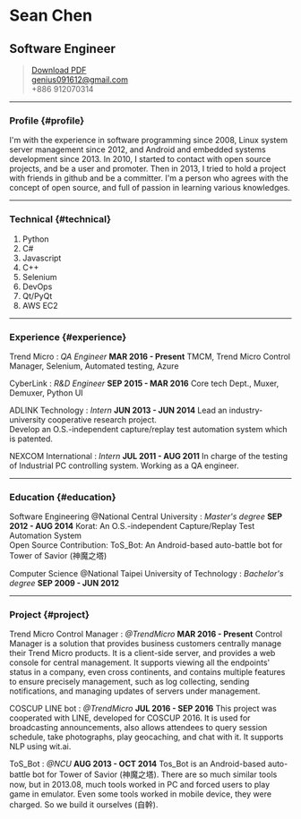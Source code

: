 # Sean Chen
## Software Engineer

> [Download PDF](resume.pdf)  
> [genius091612@gmail.com](genius091612@gmail.com)  
> +886 912070314

------

### Profile {#profile}

I'm with the experience in software programming since 2008, Linux system server management since 2012, and Android and embedded systems development since 2013. In 2010, I started to contact with open source projects, and be a user and promoter. Then in 2013, I tried to hold a project with friends in github and be a committer.
I'm a person who agrees with the concept of open source, and full of passion in learning various knowledges.

-------

### Technical {#technical}

1. Python
1. C#
1. Javascript
1. C++
1. Selenium
1. DevOps
1. Qt/PyQt
1. AWS EC2

------

### Experience {#experience}

Trend Micro
: *QA Engineer*
  __MAR 2016 - Present__
  TMCM, Trend Micro Control Manager, Selenium, Automated testing, Azure 

CyberLink
: *R&D Engineer*
  __SEP 2015 - MAR 2016__
  Core tech Dept., Muxer, Demuxer, Python UI 

ADLINK Technology 
: *Intern*
  __JUN 2013 - JUN 2014__
  Lead an industry-university cooperative research project.  
  Develop an O.S.-independent capture/replay test automation system which is patented. 

NEXCOM International
: *Intern*
  __JUL 2011 - AUG 2011__
  In charge of the testing of Industrial PC controlling system. Working as a QA engineer. 

------

### Education {#education}

Software Engineering @National Central University
: *Master's degree*
  __SEP 2012 - AUG 2014__
  Korat: An O.S.-independent Capture/Replay Test Automation System  
  Open Source Contribution: ToS_Bot: An Android-based auto-battle bot for Tower of Savior (神魔之塔) 

Computer Science @National Taipei University of Technology
: *Bachelor's degree*
  __SEP 2009 - JUN 2012__

------

### Project {#project}

Trend Micro Control Manager
: *@TrendMicro*
  __MAR 2016 - Present__
  Control Manager is a solution that provides business customers centrally manage their Trend Micro products. It is a client-side server, and provides a web console for central management. It supports viewing all the endpoints' status in a company, even cross continents, and contains multiple features to ensure precisely management, such as log collecting, sending notifications, and managing updates of servers under management. 

COSCUP LINE bot 
: *@TrendMicro*
  __JUL 2016 - SEP 2016__
  This project was cooperated with LINE, developed for COSCUP 2016. It is used for broadcasting announcements, also allows attendees to query session schedule, take photographs, play geocaching, and chat with it. It supports NLP using wit.ai. 

ToS_Bot
: *@NCU*
  __AUG 2013 - OCT 2014__
  Tos_Bot is an Android-based auto-battle bot for Tower of Savior (神魔之塔). There are so much similar tools now, but in 2013.08, much tools worked in PC and forced users to play game in emulator. Even some tools worked in mobile device, they were charged. So we build it ourselves (自幹).  
